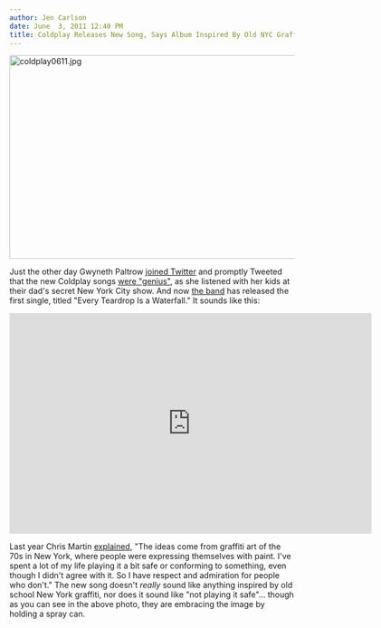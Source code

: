 ```yaml
---
author: Jen Carlson
date: June  3, 2011 12:40 PM
title: Coldplay Releases New Song, Says Album Inspired By Old NYC Graffiti
---
```


<p><span class="mt-enclosure mt-enclosure-image" style="display: inline;"> <img alt="coldplay0611.jpg" src="https://web.archive.org/web/20110604020454im_/http://gothamist.com/attachments/arts_jen/coldplay0611.jpg" width="640" height="360" class="image-none"> </span></p>

<p>Just the other day Gwyneth Paltrow <a href="https://web.archive.org/web/20110604020454/http://gothamist.com/2011/06/01/gwyneth_paltrow_is_tweeting_and_try.php">joined Twitter</a> and promptly Tweeted that the new Coldplay songs <a href="https://web.archive.org/web/20110604020454/https://twitter.com/#!/GwynethPaltrow/status/76222864348561408">were &quot;genius&quot;</a>, as she listened with her kids at their dad&apos;s secret New York City show. And now <a href="https://web.archive.org/web/20110604020454/http://www.coldplay.com/">the band</a> has released the first single, titled &quot;Every Teardrop Is a Waterfall.&quot; It sounds like this:</p>

<p><iframe width="640" height="390" src="https://web.archive.org/web/20110604020454if_/http://www.youtube.com/embed/1Kf_6BWcOOg" frameborder="0" allowfullscreen></iframe></p>

<p>Last year Chris Martin <a href="https://web.archive.org/web/20110604020454/http://www.guardian.co.uk/music/2010/nov/26/new-coldplay-album-inspired-graffiti">explained</a>, &quot;The ideas come from graffiti art of the 70s in New York, where people were expressing themselves with paint. I&apos;ve spent a lot of my life playing it a bit safe or conforming to something, even though I didn&apos;t agree with it. So I have respect and admiration for people who don&apos;t.&quot; The new song doesn&apos;t <em>really</em> sound like anything inspired by old school New York graffiti, nor does it sound like &quot;not playing it safe&quot;... though as you can see in the above photo, they are embracing the image by holding a spray can.</p>